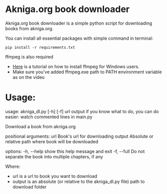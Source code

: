 # Akniga.org book downloader
Akniga.org book downloader is a simple python script for downloading books from akniga.org.

You can install all essential packages with simple command in terminal:
```
pip install -r requirements.txt
```

ffmpeg is also required
* [Here](https://www.youtube.com/watch?v=jZLqNocSQDM) is a tutorial on how to install ffmpeg for Windows users.
* Make sure you've added ffmpeg.exe path to PATH environment variable as on the video

# Usage:
usage: akniga_dl.py [-h] [-f] url output
if you know what to do, you can do easier:
watch commented lines in main.py

Download a book from akniga.org

positional arguments:
  url           Book's url for downloading
  output        Absolute or relative path where book will be downloaded

options:
  -h, --help    show this help message and exit
  -f, --full    Do not separate the book into multiple chapters, if any

Where:
- url is a url to book you want to download
- output is an absolute (or relative to the akniga_dl.py file) path to download folder
